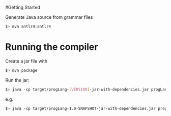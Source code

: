 #Getting Started

Generate Java source from grammar files

```bash
$> mvn antlr4:antlr4
```

# Running the compiler

Create a jar file with

```bash
$> mvn package
```

Run the jar:

```bash
$> java -cp target/progLang-[VERSION]-jar-with-dependencies.jar progLang.Main [SOURCE-FILE]
```

e.g.

```bash
$> java -cp target/progLang-1.0-SNAPSHOT-jar-with-dependencies.jar progLang.Main src/main/examples/ObjectLiteral.progLang
```

